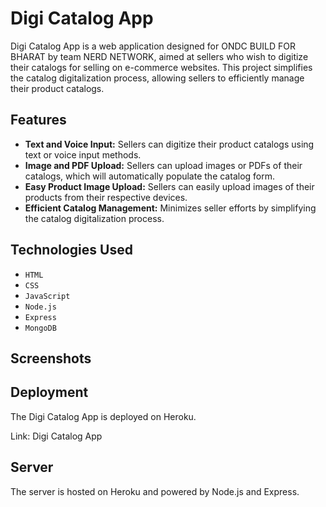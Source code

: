 
# Digi Catalog App

Digi Catalog App is a web application designed for ONDC BUILD FOR BHARAT by team NERD NETWORK, aimed at sellers who wish to digitize their catalogs for selling on e-commerce websites. This project simplifies the catalog digitalization process, allowing sellers to efficiently manage their product catalogs.


## Features

- **Text and Voice Input:** Sellers can digitize their product catalogs using text or voice input methods.
- **Image and PDF Upload:** Sellers can upload images or PDFs of their catalogs, which will automatically populate the catalog form.
- **Easy Product Image Upload:** Sellers can easily upload images of their products from their respective devices.
- **Efficient Catalog Management:** Minimizes seller efforts by simplifying the catalog digitalization process.


## Technologies Used

- `HTML`
- `CSS`
- `JavaScript`
- `Node.js`
- `Express`
- `MongoDB`
## Screenshots


## Deployment

The Digi Catalog App is deployed on Heroku.

Link: Digi Catalog App
## Server

The server is hosted on Heroku and powered by Node.js and Express.

